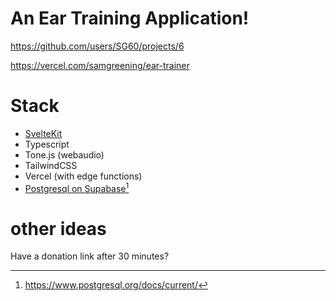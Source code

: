 # An Ear Training Application!

https://github.com/users/SG60/projects/6

https://vercel.com/samgreening/ear-trainer

# Stack

- [SvelteKit](https://kit.svelte.dev/docs)
- Typescript
- Tone.js (webaudio)
- TailwindCSS
- Vercel (with edge functions)
- [Postgresql on Supabase](https://app.supabase.com/project/weajrtbsntmezicrvolh)[^1]

[^1]: https://www.postgresql.org/docs/current/

# other ideas

Have a donation link after 30 minutes?
